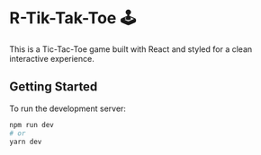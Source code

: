 # R-Tik-Tak-Toe 🕹️

This is a Tic-Tac-Toe game built with React and styled for a clean interactive experience.

## Getting Started

To run the development server:

```bash
npm run dev
# or
yarn dev
